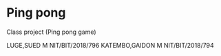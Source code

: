 # Ping pong  

Class project (Ping pong game)

LUGE,SUED M NIT/BIT/2018/796
KATEMBO,GAIDON M NIT/BIT/2018/794 
